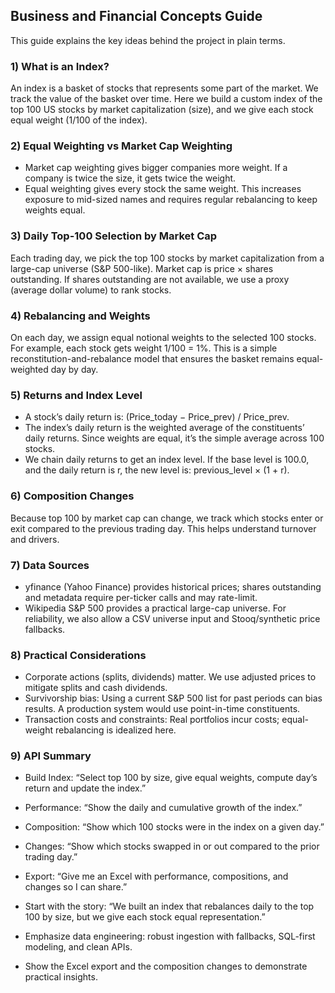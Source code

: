 ## Business and Financial Concepts Guide

This guide explains the key ideas behind the project in plain terms.

### 1) What is an Index?
An index is a basket of stocks that represents some part of the market. We track the value of the basket over time. Here we build a custom index of the top 100 US stocks by market capitalization (size), and we give each stock equal weight (1/100 of the index).

### 2) Equal Weighting vs Market Cap Weighting
- Market cap weighting gives bigger companies more weight. If a company is twice the size, it gets twice the weight.
- Equal weighting gives every stock the same weight. This increases exposure to mid-sized names and requires regular rebalancing to keep weights equal.

### 3) Daily Top-100 Selection by Market Cap
Each trading day, we pick the top 100 stocks by market capitalization from a large-cap universe (S&P 500-like). Market cap is price × shares outstanding. If shares outstanding are not available, we use a proxy (average dollar volume) to rank stocks.

### 4) Rebalancing and Weights
On each day, we assign equal notional weights to the selected 100 stocks. For example, each stock gets weight 1/100 = 1%. This is a simple reconstitution-and-rebalance model that ensures the basket remains equal-weighted day by day.

### 5) Returns and Index Level
- A stock’s daily return is: (Price_today − Price_prev) / Price_prev.
- The index’s daily return is the weighted average of the constituents’ daily returns. Since weights are equal, it’s the simple average across 100 stocks.
- We chain daily returns to get an index level. If the base level is 100.0, and the daily return is r, the new level is: previous_level × (1 + r).

### 6) Composition Changes
Because top 100 by market cap can change, we track which stocks enter or exit compared to the previous trading day. This helps understand turnover and drivers.

### 7) Data Sources
- yfinance (Yahoo Finance) provides historical prices; shares outstanding and metadata require per-ticker calls and may rate-limit.
- Wikipedia S&P 500 provides a practical large-cap universe. For reliability, we also allow a CSV universe input and Stooq/synthetic price fallbacks.

### 8) Practical Considerations
- Corporate actions (splits, dividends) matter. We use adjusted prices to mitigate splits and cash dividends.
- Survivorship bias: Using a current S&P 500 list for past periods can bias results. A production system would use point-in-time constituents.
- Transaction costs and constraints: Real portfolios incur costs; equal-weight rebalancing is idealized here.

### 9) API Summary 
- Build Index: “Select top 100 by size, give equal weights, compute day’s return and update the index.”
- Performance: “Show the daily and cumulative growth of the index.”
- Composition: “Show which 100 stocks were in the index on a given day.”
- Changes: “Show which stocks swapped in or out compared to the prior trading day.”
- Export: “Give me an Excel with performance, compositions, and changes so I can share.”

- Start with the story: “We built an index that rebalances daily to the top 100 by size, but we give each stock equal representation.”
- Emphasize data engineering: robust ingestion with fallbacks, SQL-first modeling, and clean APIs.
- Show the Excel export and the composition changes to demonstrate practical insights.


